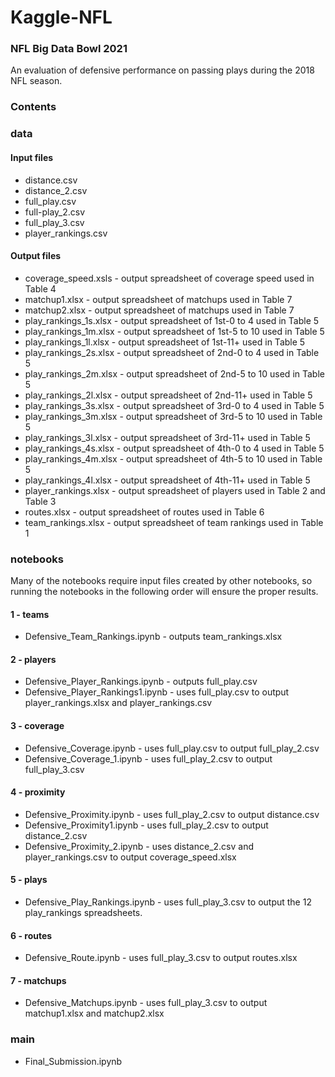 # Kaggle-NFL
### NFL Big Data Bowl 2021

An evaluation of defensive performance on passing plays during the 2018 NFL season.

### Contents

### data

#### Input files

- distance.csv
- distance_2.csv
- full_play.csv
- full-play_2.csv
- full_play_3.csv
- player_rankings.csv

#### Output files

- coverage_speed.xsls - output spreadsheet of coverage speed used in Table 4
- matchup1.xlsx - output spreadsheet of matchups used in Table 7
- matchup2.xlsx - output spreadsheet of matchups used in Table 7
- play_rankings_1s.xlsx - output spreadsheet of 1st-0 to 4 used in Table 5
- play_rankings_1m.xlsx - output spreadsheet of 1st-5 to 10 used in Table 5
- play_rankings_1l.xlsx - output spreadsheet of 1st-11+ used in Table 5
- play_rankings_2s.xlsx - output spreadsheet of 2nd-0 to 4 used in Table 5
- play_rankings_2m.xlsx - output spreadsheet of 2nd-5 to 10 used in Table 5
- play_rankings_2l.xlsx - output spreadsheet of 2nd-11+ used in Table 5
- play_rankings_3s.xlsx - output spreadsheet of 3rd-0 to 4 used in Table 5
- play_rankings_3m.xlsx - output spreadsheet of 3rd-5 to 10 used in Table 5
- play_rankings_3l.xlsx - output spreadsheet of 3rd-11+ used in Table 5
- play_rankings_4s.xlsx - output spreadsheet of 4th-0 to 4 used in Table 5
- play_rankings_4m.xlsx - output spreadsheet of 4th-5 to 10 used in Table 5
- play_rankings_4l.xlsx - output spreadsheet of 4th-11+ used in Table 5
- player_rankings.xlsx - output spreadsheet of players used in Table 2 and Table 3
- routes.xlsx - output spreadsheet of routes used in Table 6
- team_rankings.xlsx - output spreadsheet of team rankings used in Table 1


### notebooks
Many of the notebooks require input files created by other notebooks, so running the notebooks in the following order will ensure the proper results.

#### 1 - teams

- Defensive_Team_Rankings.ipynb - outputs team_rankings.xlsx

#### 2 - players

- Defensive_Player_Rankings.ipynb - outputs full_play.csv
- Defensive_Player_Rankings1.ipynb - uses full_play.csv to output player_rankings.xlsx and player_rankings.csv

#### 3 - coverage

- Defensive_Coverage.ipynb - uses full_play.csv to output full_play_2.csv
- Defensive_Coverage_1.ipynb - uses full_play_2.csv to output full_play_3.csv

#### 4 - proximity

- Defensive_Proximity.ipynb - uses full_play_2.csv to output distance.csv
- Defensive_Proximity1.ipynb - uses full_play_2.csv to output distance_2.csv
- Defensive_Proximity_2.ipynb - uses distance_2.csv and player_rankings.csv to output coverage_speed.xlsx

#### 5 - plays

- Defensive_Play_Rankings.ipynb - uses full_play_3.csv to output the 12 play_rankings spreadsheets.

#### 6 - routes

- Defensive_Route.ipynb - uses full_play_3.csv to output routes.xlsx

#### 7 - matchups

- Defensive_Matchups.ipynb - uses full_play_3.csv to output matchup1.xlsx and matchup2.xlsx

### main

- Final_Submission.ipynb
